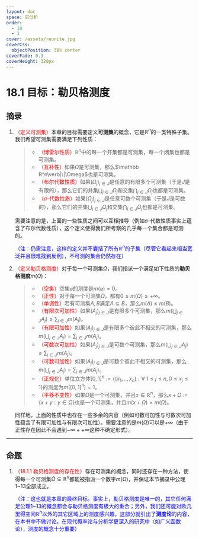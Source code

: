 ```yaml
---
layout: doc
space: 实分析
order:
  - 18
  - 1
cover: /assets/reunite.jpg
coverCss:
  objectPosition: 30% center
coverFade: 0.3
coverHeight: 320px
---
```

# 18.1 目标：勒贝格测度

## 摘录

1. <span style="color:red">（定义可测集）</span>本章的目标需要定义**可测集**的概念，它是$\mathbb R^n$的一类特殊子集。我们希望可测集需要满足下列性质：

   > * <span style="color:red">（博雷尔性质）</span>$\mathbb R^n$中的每一个开集都是可测集，每一个闭集也都是可测集。
   > * <span style="color:red">（互补性）</span>如果$\Omega$是可测集，那么$\mathbb R^n\verb|\|\Omega$也是可测集。
   > * <span style="color:red">（布尔代数性质）</span>如果$(\Omega_j)_{j\in J}$是任意的有限多个可测集（于是$J$是有限的），那么它们的并集$\displaystyle\bigcup_{j\in J}\Omega_j$和交集$\displaystyle\bigcap_{j\in J}\Omega_j$也都是可测集。
   > * <span style="color:red">（$\sigma$-代数性质）</span>如果$(\Omega_j)_{j\in J}$是任意可数个可测集（于是$J$是可数的），那么它们的并集$\displaystyle\bigcup_{j\in J}\Omega_j$和交集$\displaystyle\bigcap_{j\in J}\Omega_j$也都是可测集。

   需要注意的是，上面的一些性质之间可以互相推导（例如$\sigma$-代数性质事实上蕴含了布尔代数性质），这个定义使得我们所考察的几乎每一个集合都是可测的。

   <span style="color:blue">（注：仍需注意，这样的定义并不囊括了所有$\mathbb R^n$的子集（尽管它看起来相当宽泛并且很难找到反例），不可测的集合仍然存在）</span>

2. <span style="color:red">（定义勒贝格测度）</span>对于每一个可测集$\Omega$，我们指派一个满足如下性质的**勒贝格测度**$m(\Omega)$：

   > * <span style="color:red">（空集）</span>空集$\varnothing$的测度是$m(\varnothing)=0$。
   > * <span style="color:red">（正性）</span>对于每一个可测集$\Omega$，都有$0\leq m(\Omega)\leq+\infty$。
   > * <span style="color:red">（单调性）</span>若有可测集$A,B$满足$A\subseteq B$，那么$m(A)\leq m(B)$。
   > * <span style="color:red">（有限次可加性）</span>如果$(A_j)_{j\in J}$是有限多个可测集，那么$\displaystyle m\left(\bigcup_{j\in J}A_j\right)\leq\sum_{j\in J}m(A_j)$。
   > * <span style="color:red">（有限可加性）</span>如果$(A_j)_{j\in J}$是有限多个彼此不相交的可测集，那么$\displaystyle m\left(\bigcup_{j\in J}A_j\right)=\sum_{j\in J}m(A_j)$。
   > * <span style="color:red">（可数次可加性）</span>如果$(A_j)_{j\in J}$是可数个可测集，那么$\displaystyle m\left(\bigcup_{j\in J}A_j\right)\leq\sum_{j\in J}m(A_j)$。
   > * <span style="color:red">（可数可加性）</span>如果$(A_j)_{j\in J}$是可数个彼此不相交的可测集，那么$\displaystyle m\left(\bigcup_{j\in J}A_j\right)=\sum_{j\in J}m(A_j)$。
   > * <span style="color:red">（正规化）</span>单位立方体$[0,1]^n:=\{(x_1,..,x_n):\forall\;1\leq j\leq n,0\leq x_j\leq 1\}$的测度为$m([0,1]^n)=1$。
   > * <span style="color:red">（平移不变性）</span>如果$\Omega$是一个可测集，并且$x\in\mathbb R^n$，那么$x+\Omega:=\{x+y:y\in\Omega\}$也是一个可测集，并且$m(x+\Omega)=m(\Omega)$。
   
   同样地，上面的性质中也存在一些多余的内容（例如可数可加性与可数次可加性蕴含了有限可加性与有限次可加性）。需要注意的是$m(\Omega)$可以是$+\infty$（由于正性存在因此不会遇到$-\infty++\infty$这种不确定形式）。

---

## 命题

1. <span style="color:red">（18.1.1 勒贝格测度的存在性）</span>存在可测集的概念，同时还存在一种方法，使得每一个可测集$\Omega\subseteq\mathbb R^n$都能被指派一个数字$m(\Omega)$，并保证本节摘录中公理1~13全部成立。

   <span style="color:blue">（注：这也就是本章的最终目标。事实上，勒贝格测度是唯一的，其它任何满足公理1~13的概念都会与勒贝格测度有极大的重合；另外，我们还可能对欧几里得空间$\mathbb R^n$以外的其它区域上的测度感兴趣，这部分就引出了**测度论**的内容，在本书中不做讨论。在现代概率论与分析学更深入的研究中（如广义函数论），测度的概念十分重要）</span>